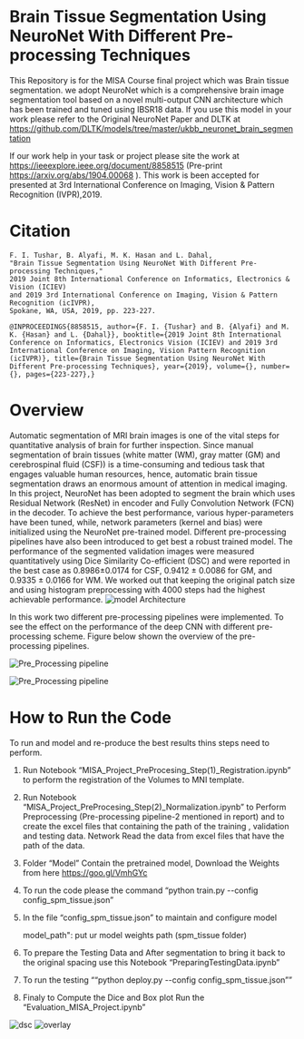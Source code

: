 # Brain Tissue Segmentation Using NeuroNet With Different Pre-processing Techniques
This Repository is for the MISA Course final project which was Brain tissue segmentation. we adopt NeuroNet which is a comprehensive brain image segmentation tool based on a novel multi-output CNN architecture which has been trained and tuned using IBSR18 data. If you use this model in your work please refer to the Original NeuroNet Paper and DLTK at https://github.com/DLTK/models/tree/master/ukbb_neuronet_brain_segmentation

If our work help in your task or project please site the work at https://ieeexplore.ieee.org/document/8858515 (Pre-print https://arxiv.org/abs/1904.00068 ). This work is been accepted for presented at 3rd International Conference on Imaging, Vision & Pattern Recognition (IVPR),2019.

# Citation
```
F. I. Tushar, B. Alyafi, M. K. Hasan and L. Dahal, 
"Brain Tissue Segmentation Using NeuroNet With Different Pre-processing Techniques," 
2019 Joint 8th International Conference on Informatics, Electronics & Vision (ICIEV) 
and 2019 3rd International Conference on Imaging, Vision & Pattern Recognition (icIVPR), 
Spokane, WA, USA, 2019, pp. 223-227.

@INPROCEEDINGS{8858515, author={F. I. {Tushar} and B. {Alyafi} and M. K. {Hasan} and L. {Dahal}}, booktitle={2019 Joint 8th International Conference on Informatics, Electronics Vision (ICIEV) and 2019 3rd International Conference on Imaging, Vision Pattern Recognition (icIVPR)}, title={Brain Tissue Segmentation Using NeuroNet With Different Pre-processing Techniques}, year={2019}, volume={}, number={}, pages={223-227},}
```
# Overview
Automatic segmentation of MRI brain images is one of the vital steps for quantitative analysis of brain for further inspection. Since manual segmentation of brain tissues (white matter (WM), gray matter (GM) and cerebrospinal fluid (CSF)) is a time-consuming and tedious task that engages valuable human resources, hence,  automatic brain tissue segmentation draws an enormous amount of attention in medical imaging. In this project, NeuroNet has been adopted to segment the brain which uses Residual Network (ResNet) in encoder and Fully Convolution Network (FCN) in the decoder. To achieve the best performance, various hyper-parameters have been tuned, while, network parameters (kernel and bias) were initialized using the NeuroNet pre-trained model. Different pre-processing pipelines have also been introduced to get best a robust trained model. The performance of the segmented validation images were measured quantitatively using Dice Similarity Co-efficient (DSC) and were reported in the best case as 0.8986±0.0174 for CSF, 0.9412 ± 0.0086 for GM, and 0.9335 ± 0.0166 for WM. We worked out that keeping the original patch size and using histogram preprocessing with 4000 steps had the highest achievable performance.
![model Architecture](https://github.com/fitushar/Brain-Tissue-Segmentation-Using-Deep-Learning-Pipeline-NeuroNet/blob/master/Images/architecture.PNG)

In this work two different pre-processing pipelines were implemented. To see the effect on the performance of the deep CNN with different pre-processing scheme. Figure  below shown the overview of the pre-processing pipelines.

![Pre_Processing pipeline](https://github.com/fitushar/Brain-Tissue-Segmentation-Using-Deep-Learning-Pipeline-NeuroNet/blob/master/Images/Preprocessing_pipelines.PNG)

![Pre_Processing pipeline](https://github.com/fitushar/Brain-Tissue-Segmentation-Using-Deep-Learning-Pipeline-NeuroNet/blob/master/Images/example_preprpcessed.png)

# How to Run the Code
To run and model and re-produce the best results thins steps need to perform.

1.	Run Notebook “MISA_Project_PreProcesing_Step(1)_Registration.ipynb” to perform the registration of the Volumes to MNI template.
2.	Run Notebook “MISA_Project_PreProcesing_Step(2)_Normalization.ipynb” to Perform Preprocessing (Pre-processing pipeline-2 mentioned in report) and to create the excel files that containing the path of the training , validation and testing data. Network Read the data from excel files that have the path of the data.
3.	Folder “Model” Contain the pretrained model, Download the Weights from here https://goo.gl/VmhGYc
4.	To run the code please the command “python train.py --config config_spm_tissue.json”
5.	In the file “config_spm_tissue.json” to maintain and configure model

      model_path": put ur model weights path (spm_tissue folder)

6.	To prepare the Testing Data and After segmentation to bring it back to the original spacing use this Notebook “PreparingTestingData.ipynb”
7.	To run the testing ““python deploy.py --config config_spm_tissue.json””
8.	Finaly to Compute the Dice and Box plot Run the “Evaluation_MISA_Project.ipynb”


![dsc](https://github.com/fitushar/Brain-Tissue-Segmentation-Using-Deep-Learning-Pipeline-NeuroNet/blob/master/Images/5_2.png)
![overlay](https://github.com/fitushar/Brain-Tissue-Segmentation-Using-Deep-Learning-Pipeline-NeuroNet/blob/master/Images/overlay_val14.png)


